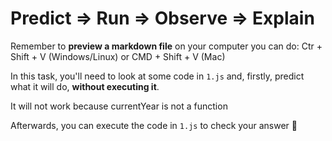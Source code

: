 # Predict => Run => Observe => Explain

Remember to **preview a markdown file** on your computer you can do:
Ctr + Shift + V (Windows/Linux) or CMD + Shift + V (Mac)

In this task, you'll need to look at some code in `1.js` and, firstly, predict what it will do, **without executing it**.

It will not work because currentYear is not a function

Afterwards, you can execute the code in `1.js` to check your answer 📝

